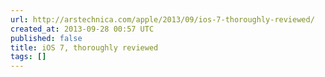 ```yaml
---
url: http://arstechnica.com/apple/2013/09/ios-7-thoroughly-reviewed/
created_at: 2013-09-28 00:57 UTC
published: false
title: iOS 7, thoroughly reviewed
tags: []
---
```




